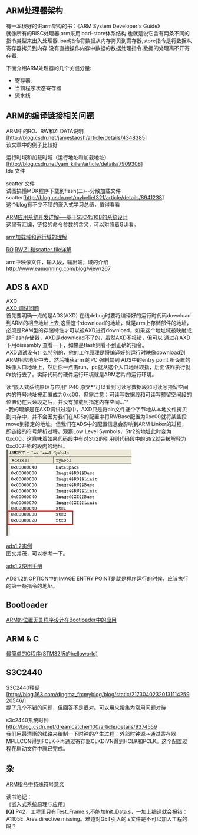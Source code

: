 ARM处理器架构  
----
有一本很好的讲arm架构的书：《ARM System Developer's Guide》  
就像所有的RISC处理器,arm采用load-store体系结构.也就是说它含有两条不同的指令类型来出入处理器.load指令将数据从内存拷贝到寄存器,store指令是将数据从寄存器拷贝到内存.没有直接操作内存中数据的数据处理指令.数据的处理离不开寄存器.


下面介绍ARM处理器的几个关键分量:
 - 寄存器,
 - 当前程序状态寄存器
 - 流水线


ARM的编译链接相关问题  
----

ARM中的RO、RW和ZI DATA说明[http://blog.csdn.net/jamestaosh/article/details/4348385]  
该文章中的例子比较好

运行时域和加载时域（运行地址和加载地址）[http://blog.csdn.net/yam_killer/article/details/7909308]  
lds 文件

scatter 文件  
试图搞懂MDK程序下载到flash(二)--分散加载文件scatter[http://blog.csdn.net/mybelief321/article/details/8941238]  
这个blog有不少不错的嵌入式学习总结，值得看看

[ARM应用系统开发详解──基于S3C4510B的系统设计](http://wenku.baidu.com/view/d3eaa04769eae009581bece2.html)  
这里有汇编，链接的命令参数的含义，可以对照着GUI看。  

[arm加载域和运行域的理解](http://19831028.blog.51cto.com/1333653/675523)

[RO,RW,ZI 和scatter file详解](http://19831028.blog.51cto.com/1333653/540221)

arm中映像文件，输入段，输出端，域的介绍  
http://www.eamonning.com/blog/view/267

ADS & AXD  
----
 
AXD  
[AXD 调试问题](http://wenku.baidu.com/view/b9636063caaedd3383c4d3e2.html)  
首先要明确一点的是ADS(AXD) 在线debug时要将编译好的运行时代码download到ARM的相应地址上去,这里这个download的地址，就是arm上存储部件的地址，必须是RAM型的存储特性才可以被AXD进行download，如果这个地址域被映射成是Flash存储器，AXD是download不了的，虽然AXD不报错，但可以  通过在AXD下用dissambly 查看一下，如果是flash则看不到正确的指令。  
AXD调试没有什么特别的，他的工作原理是将编译好的运行时映像download到ARM相应地址中去，然后捕获arm 的PC 强制其到 ADS中的entry point 所设置的映像入口地址上，然后你一点击run，pc就从这个入口地址取指，后面该咋执行就咋执行去了。实际代码的硬件运行环境就是ARM芯片的运行环境。 

读“嵌入式系统原理与应用” P40 原文*“可以看到可读写数据段和可读写预留空间内的符号地址被汇编成为0xc00，但需注意：可读写数据段和可读写预留空间段的位置仍在只读段之后，并没有加载到指定内存空间...”*  
-我的理解是在AXD调试过程中，AXD只是将bin文件逐个字节地从本地文件拷贝到内存中，并不会因为我们在ADS的配置中将RWBase配置为0xc00就将某些段move到指定的地址。但我们在ADS中的配置信息会影响到ARM Linker的过程，即链接的符号解析过程。观察Low Level Symbols，Str2的地址此时变为0xc00。这意味着如果代码段中有对Str2的引用则代码段中的Str2就会被解释为0xc00开始的段内的地址。  
![](./001.png)


[ads1.2实例](http://wenku.baidu.com/view/602ace7da26925c52cc5bf90.html)  
图文并茂，可以参考一下。  

[ads1.2使用手册](http://wenku.baidu.com/view/27a2a2886529647d272852ae.html)  


ADS1.2的OPTION中的IMAGE ENTRY POINT是就是程序运行的时候，应该执行的第一条指令的地址。  


Bootloader
----
[ARM的位置无关程序设计在Bootloader中的应用](http://www.mcuol.com/tech/107/26052.htm)  


ARM & C
----
[最简单的C程序(STM32版的helloworld)](http://wiki.csie.ncku.edu.tw/embedded/Lab19/stm32-prog.pdf)  



S3C2440  
----

S3C2440释疑[http://blog.163.com/dingmz_frcmyblog/blog/static/2173040232013111425920546/]  
提了几个不错的问题，但回答不是很对。可以用来搜集为常用问题对待  


s3c2440系统时钟  
http://blog.csdn.net/dreamcatcher100/article/details/9374559  
我们用最清晰的线路来绘制一下时钟的产生过程：外部时钟源→通过寄存器MPLLCON得到FCLK→再通过寄存器CLKDIVN得到HCLK和PCLK。这个配置过程在启动文件中就已完成。


杂  
----
[ARM指令中特殊符号意义](http://19831028.blog.51cto.com/1333653/683052)


读书笔记：  
《嵌入式系统原理与应用》  
**[Q]** P42，工程里只有Test_Frame.s,不能加Init_Data.s，一加上编译就会报错：A1105E: Area directive missing。难道对GET引入的.s文件是不可以加入工程的吗？  


